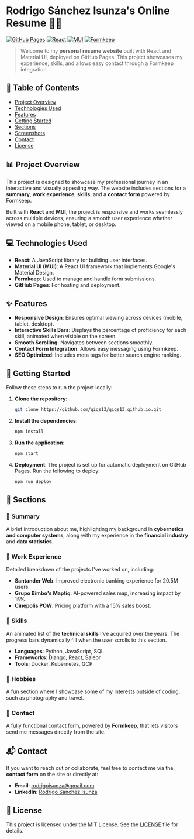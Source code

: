 # Rodrigo Sánchez Isunza's Online Resume 🧑‍💻

[![GitHub Pages](https://img.shields.io/badge/GitHub-Pages-blue)](https://github.com/gigs13/gigs13.github.io.git)
[![React](https://img.shields.io/badge/React-18.2.0-blue)](https://reactjs.org/)
[![MUI](https://img.shields.io/badge/MUI-5.11.0-blue)](https://mui.com/)
[![Formkeep](https://img.shields.io/badge/Formkeep-Forms-orange)](https://formkeep.com/)

> Welcome to my **personal resume website** built with React and Material UI, deployed on GitHub Pages. This project showcases my experience, skills, and allows easy contact through a Formkeep integration.

## 📑 Table of Contents

- [Project Overview](#-project-overview)
- [Technologies Used](#-technologies-used)
- [Features](#-features)
- [Getting Started](#-getting-started)
- [Sections](#-sections)
- [Screenshots](#-screenshots)
- [Contact](#-contact)
- [License](#-license)

## 📊 Project Overview

This project is designed to showcase my professional journey in an interactive and visually appealing way. The website includes sections for a **summary**, **work experience**, **skills**, and a **contact form** powered by Formkeep.

Built with **React** and **MUI**, the project is responsive and works seamlessly across multiple devices, ensuring a smooth user experience whether viewed on a mobile phone, tablet, or desktop.

## 💻 Technologies Used

- **React**: A JavaScript library for building user interfaces.
- **Material UI (MUI)**: A React UI framework that implements Google's Material Design.
- **Formkeep**: Used to manage and handle form submissions.
- **GitHub Pages**: For hosting and deployment.

## ✨ Features

- **Responsive Design**: Ensures optimal viewing across devices (mobile, tablet, desktop).
- **Interactive Skills Bars**: Displays the percentage of proficiency for each skill, animated when visible on the screen.
- **Smooth Scrolling**: Navigates between sections smoothly.
- **Contact Form Integration**: Allows easy messaging using Formkeep.
- **SEO Optimized**: Includes meta tags for better search engine ranking.

## 🚀 Getting Started

Follow these steps to run the project locally:

1. **Clone the repository**:

   ```bash
   git clone https://github.com/gigs13/gigs13.github.io.git
   ```

2. **Install the dependencies**:
   ```bash
   npm install
   ```
3. **Run the application**:

   ```bash
   npm start
   ```

4. **Deployment**: The project is set up for automatic deployment on GitHub Pages. Run the following to deploy:
   ```bash
   npm run deploy
   ```

## 🧩 Sections

### 🔹 Summary

A brief introduction about me, highlighting my background in **cybernetics and computer systems**, along with my experience in the **financial industry** and **data statistics**.

### 🔹 Work Experience

Detailed breakdown of the projects I've worked on, including:

- **Santander Web**: Improved electronic banking experience for 20.5M users.
- **Grupo Bimbo's Maptiq**: AI-powered sales map, increasing impact by 15%.
- **Cinepolis POW**: Pricing platform with a 15% sales boost.

### 🔹 Skills

An animated list of the **technical skills** I've acquired over the years. The progress bars dynamically fill when the user scrolls to this section.

- **Languages**: Python, JavaScript, SQL
- **Frameworks**: Django, React, Saleor
- **Tools**: Docker, Kubernetes, GCP

### 🔹 Hobbies

A fun section where I showcase some of my interests outside of coding, such as photography and travel.

### 🔹 Contact

A fully functional contact form, powered by **Formkeep**, that lets visitors send me messages directly from the site.

## 📬 Contact

If you want to reach out or collaborate, feel free to contact me via the **contact form** on the site or directly at:

- **Email**: [rodrigoisunza@gmail.com](mailto:rodrigoisunza@gmail.com)
- **LinkedIn**: [Rodrigo Sánchez Isunza](https://linkedin.com/in/rodrigoisunza)

## 📄 License

This project is licensed under the MIT License. See the [LICENSE](./LICENSE) file for details.
